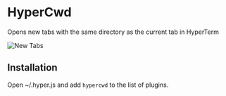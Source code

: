 # HyperCwd

Opens new tabs with the same directory as the current tab in HyperTerm

![New Tabs](https://raw.githubusercontent.com/hharnisc/hypercwd/master/newTabs.gif)

## Installation

Open ~/.hyper.js and add `hypercwd` to the list of plugins.
